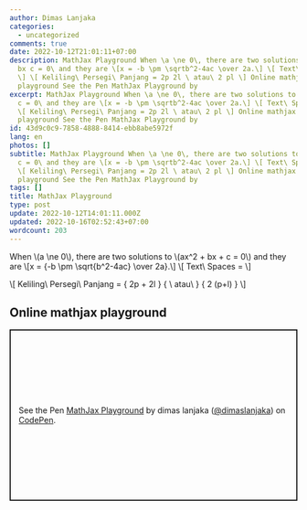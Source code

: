 ```yaml
---
author: Dimas Lanjaka
categories:
  - uncategorized
comments: true
date: 2022-10-12T21:01:11+07:00
description: MathJax Playground When \a \ne 0\, there are two solutions to \ax^2
  bx c = 0\ and they are \[x = -b \pm \sqrtb^2-4ac \over 2a.\] \[ Text\ Spaces =
  \] \[ Keliling\ Persegi\ Panjang = 2p 2l \ atau\ 2 pl \] Online mathjax
  playground See the Pen MathJax Playground by
excerpt: MathJax Playground When \a \ne 0\, there are two solutions to \ax^2 bx
  c = 0\ and they are \[x = -b \pm \sqrtb^2-4ac \over 2a.\] \[ Text\ Spaces = \]
  \[ Keliling\ Persegi\ Panjang = 2p 2l \ atau\ 2 pl \] Online mathjax
  playground See the Pen MathJax Playground by
id: 43d9c0c9-7858-4888-8414-ebb8abe5972f
lang: en
photos: []
subtitle: MathJax Playground When \a \ne 0\, there are two solutions to \ax^2 bx
  c = 0\ and they are \[x = -b \pm \sqrtb^2-4ac \over 2a.\] \[ Text\ Spaces = \]
  \[ Keliling\ Persegi\ Panjang = 2p 2l \ atau\ 2 pl \] Online mathjax
  playground See the Pen MathJax Playground by
tags: []
title: MathJax Playground
type: post
update: 2022-10-12T14:01:11.000Z
updated: 2022-10-16T02:52:43+07:00
wordcount: 203
---
```


<p>
  When \(a \ne 0\), there are two solutions to \(ax^2 + bx + c = 0\) and they are
  \[x = {-b \pm \sqrt{b^2-4ac} \over 2a}.\]
  \[ Text\ Spaces = \]
</p>

<p>\[ Keliling\ Persegi\ Panjang = { 2p + 2l } { \ atau\ } { 2 (p+l) } \]</p>

<script src="https://polyfill.io/v3/polyfill.min.js?features=es6"></script>
<script id="MathJax-script" async src="https://cdn.jsdelivr.net/npm/mathjax@3/es5/tex-mml-chtml.js">
</script>

## Online mathjax playground

<p class="codepen" data-height="300" data-default-tab="result" data-slug-hash="wvjRReG" data-editable="true" data-user="dimaslanjaka" style="height: 300px; box-sizing: border-box; display: flex; align-items: center; justify-content: center; border: 2px solid; margin: 1em 0; padding: 1em;">
  <span>See the Pen <a href="https://codepen.io/dimaslanjaka/pen/wvjRReG">
  MathJax Playground</a> by dimas lanjaka (<a href="https://codepen.io/dimaslanjaka">@dimaslanjaka</a>)
  on <a href="https://codepen.io" rel="nofollow noopener noreferer">CodePen</a>.</span>
</p>
<script async src="https://cpwebassets.codepen.io/assets/embed/ei.js"></script>